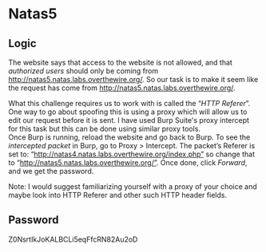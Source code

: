 # Natas5

## Logic
The website says that access to the website is not allowed, and that *authorized users* should only be coming from http://natas5.natas.labs.overthewire.org/. So our task is to make it seem like the request has come from http://natas5.natas.labs.overthewire.org/.

What this challenge requires us to work with is called the “*HTTP Referer*”. One way to go about spoofing this is using a proxy which will allow us to edit our request before it is sent. I have used Burp Suite's proxy intercept for this task but this can be done using similar proxy tools.   
Once Burp is running, reload the website and go back to Burp. To see the *intercepted packet* in Burp, go to Proxy > Intercept.
The packet’s Referer is set to: “http://natas4.natas.labs.overthewire.org/index.php” so change that to “http://natas5.natas.labs.overthewire.org/”. Once done, click *Forward*, and we get the password.

Note: I would suggest familiarizing yourself with a proxy of your choice and maybe look into HTTP Referer and other such HTTP header fields.

## Password
Z0NsrtIkJoKALBCLi5eqFfcRN82Au2oD 
